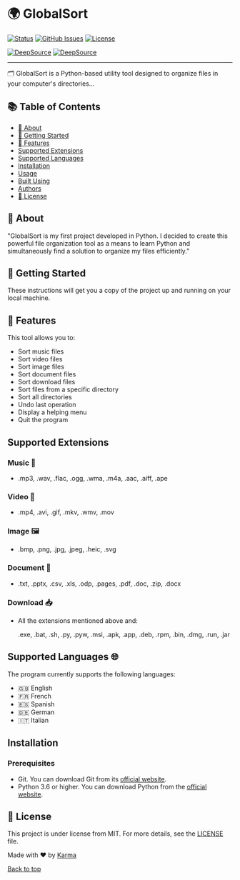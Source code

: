 # 🌍 GlobalSort

[![Status](https://img.shields.io/badge/status-active-success.svg)](placeholder)
[![GitHub Issues](https://img.shields.io/github/issues/recule556688/Projet_Perso)](https://github.com/recule556688/Projet_Perso/issues)
[![License](https://img.shields.io/badge/license-MIT-blue.svg)](/LICENSE)

[![DeepSource](https://app.deepsource.com/gh/recule556688/Projet_Perso.svg/?label=active+issues&show_trend=true&token=lfgj4HrvZJ4AkB9HGLVVa6K7)](https://app.deepsource.com/gh/recule556688/Projet_Perso/)
[![DeepSource](https://app.deepsource.com/gh/recule556688/Projet_Perso.svg/?label=resolved+issues&show_trend=true&token=lfgj4HrvZJ4AkB9HGLVVa6K7)](https://app.deepsource.com/gh/recule556688/Projet_Perso/)

---

🗂️ GlobalSort is a Python-based utility tool designed to organize files in your computer's directories...

## 📚 Table of Contents

- [📖 About](#about)
- [🚀 Getting Started](#getting-started)
- [🌟 Features](#features)
- [Supported Extensions](#supported-extensions)
- [Supported Languages](#supported-languages)
- [Installation](#installation)
- [Usage](#usage)
- [Built Using](#built-using)
- [Authors](#authors)
- [📝 License](#license)

## 📖 About

"GlobalSort is my first project developed in Python. I decided to create this powerful file organization tool as a means to learn Python and simultaneously find a solution to organize my files efficiently."

## 🚀 Getting Started

These instructions will get you a copy of the project up and running on your local machine.

## 🌟 Features

This tool allows you to:

- Sort music files
- Sort video files
- Sort image files
- Sort document files
- Sort download files
- Sort files from a specific directory
- Sort all directories
- Undo last operation
- Display a helping menu
- Quit the program

## Supported Extensions

### Music 🎵

- .mp3, .wav, .flac, .ogg, .wma, .m4a, .aac, .aiff, .ape

### Video 🎥

- .mp4, .avi, .gif, .mkv, .wmv, .mov

### Image 🖼️

- .bmp, .png, .jpg, .jpeg, .heic, .svg

### Document 📄

- .txt, .pptx, .csv, .xls, .odp, .pages, .pdf, .doc, .zip, .docx

### Download 📥

- All the extensions mentioned above and:

    .exe, .bat, .sh, .py, .pyw, .msi, .apk, .app, .deb, .rpm, .bin, .dmg, .run, .jar

## Supported Languages 🌐

The program currently supports the following languages:

- 🇬🇧 English
- 🇫🇷 French
- 🇪🇸 Spanish
- 🇩🇪 German
- 🇮🇹 Italian

## Installation

### Prerequisites

- Git. You can download Git from its [official website](https://git-scm.com/downloads).
- Python 3.6 or higher. You can download Python from the [official website](https://www.python.org/downloads/).

## 📝 License

This project is under license from MIT. For more details, see the [LICENSE](LICENSE.md) file.

Made with ❤️ by [Karma](https://github.com/recule556688)

[Back to top](#top)
